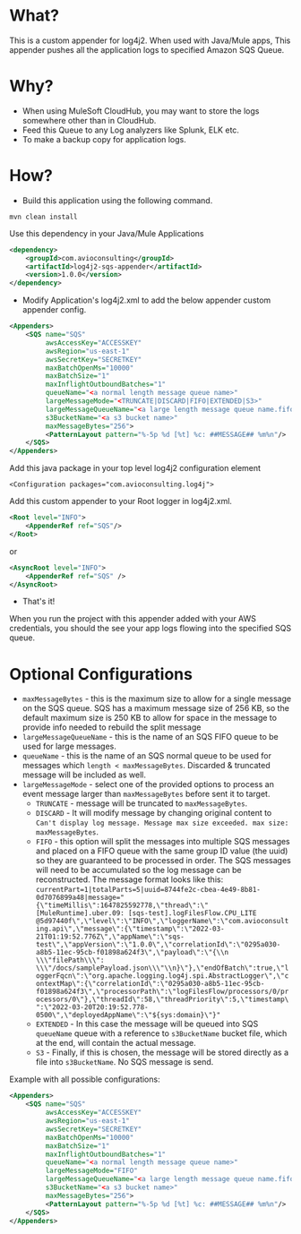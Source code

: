 What?
====================
This is a custom appender for log4j2. When used with Java/Mule apps, This appender pushes all the application logs to
specified Amazon SQS Queue.

Why?
====================

* When using MuleSoft CloudHub, you may want to store the logs somewhere other than in CloudHub.
* Feed this Queue to any Log analyzers like Splunk, ELK etc.
* To make a backup copy for application logs.

How?
==========================

* Build this application using the following command.

```mvn clean install```

Use this dependency in your Java/Mule Applications

```xml
<dependency>
    <groupId>com.avioconsulting</groupId>
    <artifactId>log4j2-sqs-appender</artifactId>
    <version>1.0.0</version>
</dependency>
```

* Modify Application's log4j2.xml to add the below appender custom appender config.

```xml
<Appenders>
    <SQS name="SQS" 
         awsAccessKey="ACCESSKEY"
         awsRegion="us-east-1"
         awsSecretKey="SECRETKEY"
         maxBatchOpenMs="10000"
         maxBatchSize="1"
         maxInflightOutboundBatches="1"
         queueName="<a normal length message queue name>"
         largeMessageMode="<TRUNCATE|DISCARD|FIFO|EXTENDED|S3>"
         largeMessageQueueName="<a large length message queue name.fifo>"
         s3BucketName="<a s3 bucket name>"
         maxMessageBytes="256">
         <PatternLayout pattern="%-5p %d [%t] %c: ##MESSAGE## %m%n"/>
    </SQS>
</Appenders>
```

Add this java package in your top level log4j2 configuration element

```<Configuration packages="com.avioconsulting.log4j">```

Add this custom appender to your Root logger in log4j2.xml.

```xml
<Root level="INFO">
    <AppenderRef ref="SQS"/>
</Root>      
```

or

```xml
<AsyncRoot level="INFO">
    <AppenderRef ref="SQS" />
</AsyncRoot>
```

* That's it!

When you run the project with this appender added with your AWS credentials, you should the see your app logs flowing
into the specified SQS queue.

Optional Configurations
=======================

* `maxMessageBytes` - this is the maximum size to allow for a single message on the SQS queue. SQS has a maximum message
  size of 256 KB, so the default maximum size is 250 KB to allow for space in the message to provide info needed to
  rebuild the split message
* `largeMessageQueueName` - this is the name of an SQS FIFO queue to be used for large messages.
* `queueName` - this is the name of an SQS normal queue to be used for messages which `length < maxMessageBytes`.
  Discarded & truncated message will be included as well.
* `largeMessageMode` - select one of the provided options to process an event message larger than `maxMessageBytes`
  before sent it to target.
    * `TRUNCATE` - message will be truncated to `maxMessageBytes`.
    * `DISCARD` - It will modify message by changing original content
      to `Can't display log message. Message max size exceeded. max size: maxMessageBytes`.
    * `FIFO` - this option will split the messages into multiple SQS messages and placed on a FIFO queue with the same
      group ID value (the uuid) so they are guaranteed to be processed in order. The SQS messages will need to be
      accumulated so the log message can be reconstructed.
      The message format looks like
      this: `currentPart=1|totalParts=5|uuid=8744fe2c-cbea-4e49-8b81-0d7076899a48|message="{\"timeMillis\":1647825592778,\"thread\":\"[MuleRuntime].uber.09: [sqs-test].logFilesFlow.CPU_LITE @5d97440f\",\"level\":\"INFO\",\"loggerName\":\"com.avioconsulting.api\",\"message\":{\"timestamp\":\"2022-03-21T01:19:52.776Z\",\"appName\":\"sqs-test\",\"appVersion\":\"1.0.0\",\"correlationId\":\"0295a030-a8b5-11ec-95cb-f01898a624f3\",\"payload\":\"{\\n \\\"filePath\\\": \\\"/docs/samplePayload.json\\\"\\n}\"},\"endOfBatch\":true,\"loggerFqcn\":\"org.apache.logging.log4j.spi.AbstractLogger\",\"contextMap\":{\"correlationId\":\"0295a030-a8b5-11ec-95cb-f01898a624f3\",\"processorPath\":\"logFilesFlow/processors/0/processors/0\"},\"threadId\":58,\"threadPriority\":5,\"timestamp\":\"2022-03-20T20:19:52.778-0500\",\"deployedAppName\":\"${sys:domain}\"}"`
    * `EXTENDED` - In this case the message will be queued into SQS `queueName` queue with a reference to `s3BucketName`
      bucket file, which at the end, will contain the actual message.
    * `S3` - Finally, if this is chosen, the message will be stored directly as a file into `s3BucketName`. No SQS
      message is send.

Example with all possible configurations:

```xml
<Appenders>
    <SQS name="SQS" 
         awsAccessKey="ACCESSKEY"
         awsRegion="us-east-1"
         awsSecretKey="SECRETKEY"
         maxBatchOpenMs="10000"
         maxBatchSize="1"
         maxInflightOutboundBatches="1"
         queueName="<a normal length message queue name>"
         largeMessageMode="FIFO"
         largeMessageQueueName="<a large length message queue name.fifo>"
         s3BucketName="<a s3 bucket name>"
         maxMessageBytes="256">
         <PatternLayout pattern="%-5p %d [%t] %c: ##MESSAGE## %m%n"/>
    </SQS>
</Appenders>
```
